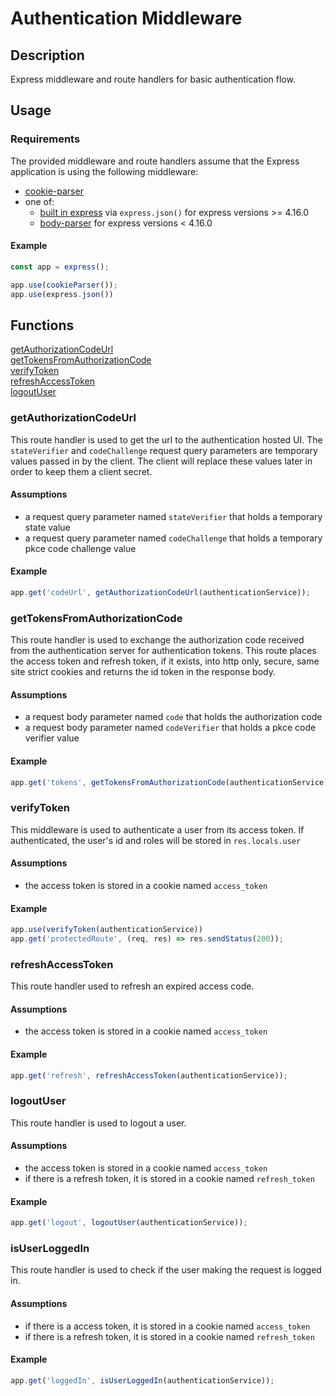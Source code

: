 # Authentication Middleware

## Description
Express middleware and route handlers for basic authentication flow.

## Usage

### Requirements
The provided middleware and route handlers assume that the Express application is using the following middleware:

- [cookie-parser](https://www.npmjs.com/package/cookie-parser)
- one of:
  - [built in express](https://expressjs.com/en/4x/api.html) via `express.json()` for express versions >= 4.16.0
  - [body-parser](https://www.npmjs.com/package/body-parser) for express versions < 4.16.0

#### Example
```ts
const app = express();

app.use(cookieParser());
app.use(express.json())
```

## Functions
[getAuthorizationCodeUrl](#getauthorizationcodeurl)  
[getTokensFromAuthorizationCode](#gettokensfromauthorizationcode)  
[verifyToken](#verifytoken)  
[refreshAccessToken](#refreshaccesstoken)  
[logoutUser](#logoutuser)

### getAuthorizationCodeUrl
This route handler is used to get the url to the authentication hosted UI.
The `stateVerifier` and `codeChallenge` request query parameters are temporary values passed in by the client. The client will replace these values later in order to keep them a client secret.

#### Assumptions
- a request query parameter named `stateVerifier` that holds a temporary state value
- a request query parameter named `codeChallenge` that holds a temporary pkce code challenge value

#### Example
```ts
app.get('codeUrl', getAuthorizationCodeUrl(authenticationService));
```

### getTokensFromAuthorizationCode
This route handler is used to exchange the authorization code received from the authentication server for authentication tokens.
This route places the access token and refresh token, if it exists, into http only, secure, same site strict cookies and returns the id token in the response body.

#### Assumptions
- a request body parameter named `code` that holds the authorization code
- a request body parameter named `codeVerifier` that holds a pkce code verifier value

#### Example
```ts
app.get('tokens', getTokensFromAuthorizationCode(authenticationService));
```

### verifyToken
This middleware is used to authenticate a user from its access token.
If authenticated, the user's id and roles will be stored in `res.locals.user`

#### Assumptions

- the access token is stored in a cookie named `access_token`

#### Example
```ts
app.use(verifyToken(authenticationService))
app.get('protectedRoute', (req, res) => res.sendStatus(200));
```

### refreshAccessToken
This route handler used to refresh an expired access code.

#### Assumptions
- the access token is stored in a cookie named `access_token`

#### Example
```ts
app.get('refresh', refreshAccessToken(authenticationService));
```

### logoutUser
This route handler is used to logout a user.

#### Assumptions
- the access token is stored in a cookie named `access_token`
- if there is a refresh token, it is stored in a cookie named `refresh_token`

#### Example
```ts
app.get('logout', logoutUser(authenticationService));
```

### isUserLoggedIn
This route handler is used to check if the user making the request is logged in.

#### Assumptions
- if there is a access token, it is stored in a cookie named `access_token`
- if there is a refresh token, it is stored in a cookie named `refresh_token`

#### Example
```ts
app.get('loggedIn', isUserLoggedIn(authenticationService));
```
